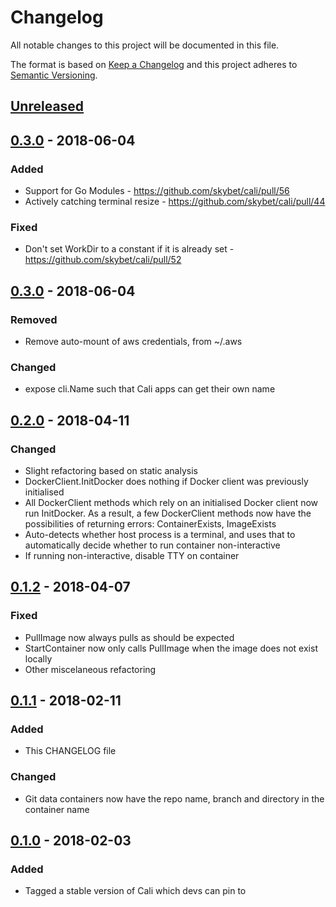 # Changelog
All notable changes to this project will be documented in this file.

The format is based on [Keep a Changelog](http://keepachangelog.com/en/1.0.0/)
and this project adheres to [Semantic Versioning](http://semver.org/spec/v2.0.0.html).

[Unreleased]: https://github.com/skybet/cali/compare/v0.4.0...master
## [Unreleased]


[0.4.0]:      https://github.com/skybet/cali/compare/v0.3.0...v0.4.0
## [0.3.0] - 2018-06-04

### Added
- Support for Go Modules - https://github.com/skybet/cali/pull/56
- Actively catching terminal resize - https://github.com/skybet/cali/pull/44

### Fixed
- Don't set WorkDir to a constant if it is already set - https://github.com/skybet/cali/pull/52


[0.3.0]:      https://github.com/skybet/cali/compare/v0.2.0...v0.3.0
## [0.3.0] - 2018-06-04

### Removed
- Remove auto-mount of aws credentials, from ~/.aws

### Changed
- expose cli.Name such that Cali apps can get their own name

[0.2.0]:      https://github.com/skybet/cali/compare/v0.1.2...v0.2.0
## [0.2.0] - 2018-04-11
### Changed
- Slight refactoring based on static analysis
- DockerClient.InitDocker does nothing if Docker client was previously initialised
- All DockerClient methods which rely on an initialised Docker client now run InitDocker. As a result, a few DockerClient methods now have the possibilities of returning errors: ContainerExists, ImageExists
- Auto-detects whether host process is a terminal, and uses that to automatically decide whether to run container non-interactive
- If running non-interactive, disable TTY on container

[0.1.2]:      https://github.com/skybet/cali/compare/v0.1.1...v0.1.2
## [0.1.2] - 2018-04-07
### Fixed
- PullImage now always pulls as should be expected
- StartContainer now only calls PullImage when the image does not exist locally
- Other miscelaneous refactoring

[0.1.1]:      https://github.com/skybet/cali/compare/v0.1.0...v0.1.1
## [0.1.1] - 2018-02-11
### Added
- This CHANGELOG file

### Changed
- Git data containers now have the repo name, branch and directory in the container name


[0.1.0]:      https://github.com/skybet/cali/compare/init...v0.1.0
## [0.1.0] - 2018-02-03
### Added
- Tagged a stable version of Cali which devs can pin to
